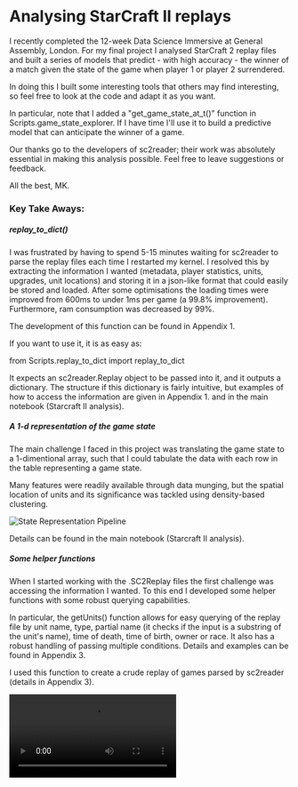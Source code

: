 # Analysing StarCraft II replays

I recently completed the 12-week Data Science Immersive at General Assembly, London. For my final project I 
analysed StarCraft 2 replay files and built a series of models that predict - with high accuracy - the winner of a match given the state of the game when player 1 or player 2 surrendered.

In doing this I built some interesting tools that others may find interesting, so feel free to look at the code 
and adapt it as you want.

In particular, note that I added a "get_game_state_at_t()" function in Scripts.game_state_explorer. If I have time I'll use it to build a predictive model that can anticipate the winner of a game.

Our thanks go to the developers of sc2reader; their work was absolutely essential in making this analysis possible.
Feel free to leave suggestions or feedback.

All the best,
MK.

### Key Take Aways:
##### replay_to_dict()

I was frustrated by having to spend 5-15 minutes waiting for sc2reader to parse the replay files each time I restarted my kernel. I resolved this by extracting the information I wanted (metadata, player statistics, units, upgrades, unit locations) and storing it in a json-like format that could easily be stored and loaded. After some optimisations the loading times were improved from 600ms to under 1ms per game (a 99.8% improvement). Furthermore, ram consumption was decreased by 99%.

The development of this function can be found in Appendix 1.

If you want to use it, it is as easy as:

  from Scripts.replay_to_dict import replay_to_dict
  
It expects an sc2reader.Replay object to be passed into it, and it outputs a dictionary. The structure if this dictionary is fairly intuitive, but examples of how to access the information are given in Appendix 1. and in the main notebook (Starcraft II analysis).

##### A 1-d representation of the game state

The main challenge I faced in this project was translating the game state to a 1-dimentional array, such that I could tabulate the data with each row in the table representing a game state.

Many features were readily available through data munging, but the spatial location of units and its significance was tackled using density-based clustering.

![State Representation Pipeline](https://raw.githubusercontent.com/mkleinbort/sc2-replay-analysis/master/Images/Capstone%20Screenshots/Screen%20Shot%202017-09-14%20at%2023.22.20.png)

Details can be found in the main notebook (Starcraft II analysis).

##### Some helper functions

When I started working with the .SC2Replay files the first challenge was accessing the information I wanted. To this end I developed some helper functions with some robust querying capabilities. 

In particular, the getUnits() function allows for easy querying of the replay file by unit name, type, partial name (it checks if the input is a substring of the unit's name), time of death, time of birth, owner or race. It also has a robust handling of passing multiple conditions. Details and examples can be found in Appendix 3.

I used this function to create a crude replay of games parsed by sc2reader (details in Appendix 3).

![Video using getUinits()](https://github.com/mkleinbort/sc2-replay-analysis/blob/master/Images/Video%20of%20Game%20Smooth.mov)
